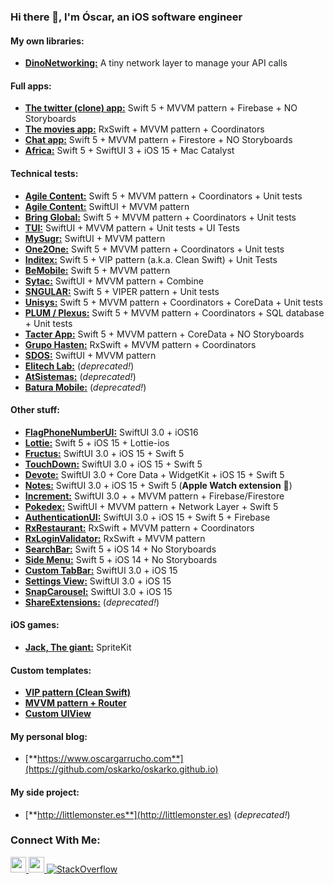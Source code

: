 ### Hi there 👋, I'm Óscar, an iOS software engineer

#### My own libraries:
  - [**DinoNetworking:**](https://github.com/oskarko/DinoNetworking) A tiny network layer to manage your API calls 

#### Full apps:
  - [**The twitter (clone) app:**](https://github.com/oskarko/TwitterTutorial) Swift 5 + MVVM pattern + Firebase + NO Storyboards
  - [**The movies app:**](https://github.com/oskarko/TheMoviesApp) RxSwift + MVVM pattern + Coordinators
  - [**Chat app:**](https://github.com/oskarko/FireChat) Swift 5 + MVVM pattern + Firestore + NO Storyboards
  - [**Africa:**](https://github.com/oskarko/Africa) Swift 5 + SwiftUI 3 + iOS 15 + Mac Catalyst 
  
#### Technical tests:
  - [**Agile Content:**](https://github.com/oskarko/AgileContent) Swift 5 + MVVM pattern + Coordinators + Unit tests
  - [**Agile Content:**](https://github.com/oskarko/AgileContentUI) SwiftUI + MVVM pattern
  - [**Bring Global:**](https://github.com/oskarko/BringGlobal) Swift 5 + MVVM pattern + Coordinators + Unit tests
  - [**TUI:**](https://github.com/oskarko/TUIGroup/tree/develop) SwiftUI + MVVM pattern + Unit tests + UI Tests
  - [**MySugr:**](https://github.com/oskarko/mySugr) SwiftUI + MVVM pattern
  - [**One2One:**](https://github.com/oskarko/O2O) Swift 5 + MVVM pattern + Coordinators + Unit tests
  - [**Inditex:**](https://github.com/oskarko/Inditex) Swift 5 + VIP pattern (a.k.a. Clean Swift) + Unit Tests
  - [**BeMobile:**](https://github.com/oskarko/Bemobile) Swift 5 + MVVM pattern
  - [**Sytac:**](https://github.com/oskarko/Sytac) SwiftUI + MVVM pattern + Combine
  - [**SNGULAR:**](https://github.com/oskarko/SngularTechTest) Swift 5 + VIPER pattern + Unit tests
  - [**Unisys:**](https://github.com/oskarko/Unisys) Swift 5 + MVVM pattern + Coordinators + CoreData + Unit tests
  - [**PLUM / Plexus:**](https://github.com/oskarko/MARVEL-Heroes) Swift 5 + MVVM pattern + Coordinators + SQL database + Unit tests
  - [**Tacter App:**](https://github.com/oskarko/TacterApp) Swift 5 + MVVM pattern + CoreData + NO Storyboards
  - [**Grupo Hasten:**](https://github.com/oskarko/RxRGH) RxSwift + MVVM pattern + Coordinators
  - [**SDOS:**](https://github.com/oskarko/SDOSRepo) SwiftUI + MVVM pattern
  - [**Elitech Lab:**](https://github.com/oskarko/pruebaElitechLab) (*deprecated!*)
  - [**AtSistemas:**](https://github.com/oskarko/pruebaAtSistemas) (*deprecated!*)
  - [**Batura Mobile:**](https://github.com/oskarko/pruebaBaturaMobile) (*deprecated!*)
  
 #### Other stuff:
  - [**FlagPhoneNumberUI:**](https://github.com/oskarko/FlagPhoneNumberUI) SwiftUI 3.0 + iOS16
  - [**Lottie:**](https://github.com/oskarko/LottieExample/) Swift 5 + iOS 15 + Lottie-ios
  - [**Fructus:**](https://github.com/oskarko/Fructus/) SwiftUI 3.0 + iOS 15 + Swift 5
  - [**TouchDown:**](https://github.com/oskarko/Touchdown/) SwiftUI 3.0 + iOS 15 + Swift 5
  - [**Devote:**](https://github.com/oskarko/Devote/) SwiftUI 3.0 + Core Data + WidgetKit + iOS 15 + Swift 5
  - [**Notes:**](https://github.com/oskarko/Notes) SwiftUI 3.0 + iOS 15 + Swift 5 (**Apple Watch extension** 👾)
  - [**Increment:**](https://github.com/oskarko/Increment) SwiftUI 3.0 + + MVVM pattern + Firebase/Firestore
  - [**Pokedex:**](https://github.com/oskarko/Pokedex) SwiftUI + MVVM pattern + Network Layer + Swift 5
  - [**AuthenticationUI:**](https://github.com/oskarko/AuthenticationUI/) SwiftUI 3.0 + iOS 15 + Swift 5 + Firebase
  - [**RxRestaurant:**](https://github.com/oskarko/RxRestaurantsList) RxSwift + MVVM pattern + Coordinators
  - [**RxLoginValidator:**](https://github.com/oskarko/RxLoginValidation) RxSwift + MVVM pattern
  - [**SearchBar:**](https://github.com/oskarko/SearchBar/) Swift 5 + iOS 14 + No Storyboards
  - [**Side Menu:**](https://github.com/oskarko/SideMenu) Swift 5 + iOS 14 + No Storyboards
  - [**Custom TabBar:**](https://github.com/oskarko/CustomTabBar) SwiftUI 3.0 + iOS 15
  - [**Settings View:**](https://github.com/oskarko/CustomSettingsView)  SwiftUI 3.0 + iOS 15
  - [**SnapCarousel:**](https://github.com/oskarko/SnapCarousel) SwiftUI 3.0 + iOS 15
  - [**ShareExtensions:**](https://github.com/oskarko/ShareExtensionExample) (*deprecated!*)

#### iOS games:
  - [**Jack, The giant:**](https://github.com/oskarko/JackTheGiantGame) SpriteKit


#### Custom templates:
  - [**VIP pattern (Clean Swift)**](https://github.com/oskarko/VIP-Template)
  - [**MVVM pattern + Router**](https://github.com/oskarko/MVVMRouter-Template)
  - [**Custom UIView**](https://github.com/oskarko/CustomUIView-Template)
  
#### My personal blog:
  - [**https://www.oscargarrucho.com**](https://github.com/oskarko/oskarko.github.io)
  
#### My side project:
  - [**http://littlemonster.es**](http://littlemonster.es) (*deprecated!*)
  
### Connect With Me:

<p left="center">
<a href="https://twitter.com/oscarGarrucho" target="_blank">
  <img src="https://img.shields.io/badge/twitter-%231DA1F2.svg?&style=for-the-badge&logo=twitter&logoColor=white" height=25>
</a> 
<a href="https://www.linkedin.com/in/oscar-garrucho/" target="_blank">
  <img src="https://img.shields.io/badge/linkedin-%230077B5.svg?&style=for-the-badge&logo=linkedin&logoColor=white" height=25>
</a> 
<a href="https://stackoverflow.com/users/3071346/oskarko" target="_blank">
<img alt="StackOverflow" src="https://stackoverflow-badge.vercel.app/?userID=3071346" />
</a>
</p>
 
<!--
**oskarko/oskarko** is a ✨ _special_ ✨ repository because its `README.md` (this file) appears on your GitHub profile.

Here are some ideas to get you started:

- 🔭 I’m currently working on ...
- 🌱 I’m currently learning ...
- 👯 I’m looking to collaborate on ...
- 🤔 I’m looking for help with ...
- 💬 Ask me about ...
- 📫 How to reach me: ...
- 😄 Pronouns: ...
- ⚡ Fun fact: ...
-->
